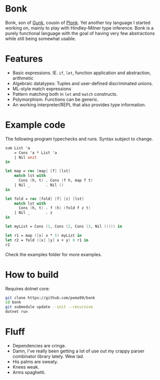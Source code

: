 # Bonk
Bonk, son of [Gunk](https://github.com/pema99/gunk), cousin of [Plonk](https://github.com/pema99/plonk).
Yet another toy language I started working on, mainly to play with Hindley-Milner type inference. Bonk is a purely functional language with the goal of having very few abstractions while still being somewhat usable.

# Features
- Basic expressions. IE. `if`, `let`, function application and abstraction, arithmetic
- Algebraic datatypes: Tuples and user-defined discriminated unions.
- ML-style match expressions
- Pattern matching both in `let` and `match` constructs.
- Polymorphism. Functions can be generic.
- An working interpreter/REPL that also provides type information.

# Example code
The following program typechecks and runs. Syntax subject to change.
```fs
sum List 'a
    = Cons 'a * List 'a
    | Nil unit
in

let map = rec [map] [f] [lst]
    match lst with
      Cons (h, t) . Cons (f h, map f t)
    | Nil _       . Nil () 
in

let fold = rec [fold] [f] [z] [lst]
    match lst with
      Cons (h, t) . f (h) (fold f z t)
    | Nil _       . z
in

let myList = Cons (1, Cons (2, Cons (3, Nil ()))) in

let r1 = map ([x] x * 5) myList in
let r2 = fold ([x] [y] x + y) 0 r1 in
r2
```
Check the examples folder for more examples.

# How to build
Requires dotnet core:
```sh
git clone https://github.com/pema99/bonk
cd bonk
git submodule update --init --recursive
dotnet run
```

# Fluff
- Dependencies are cringe.
- Damn, I've really been getting a lot of use out my crappy parser combinator library lately. Wew lad.
- His palms are sweaty.
- Knees weak.
- Arms spaghetti.
